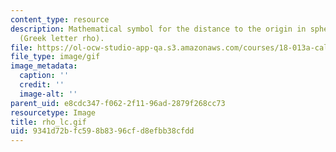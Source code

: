 ```yaml
---
content_type: resource
description: Mathematical symbol for the distance to the origin in spherical coordinates
  (Greek letter rho).
file: https://ol-ocw-studio-app-qa.s3.amazonaws.com/courses/18-013a-calculus-with-applications-spring-2005/9341d72bfc598b8396cfd8efbb38cfdd_rho_lc.gif
file_type: image/gif
image_metadata:
  caption: ''
  credit: ''
  image-alt: ''
parent_uid: e8cdc347-f062-2f11-96ad-2879f268cc73
resourcetype: Image
title: rho_lc.gif
uid: 9341d72b-fc59-8b83-96cf-d8efbb38cfdd
---
```

